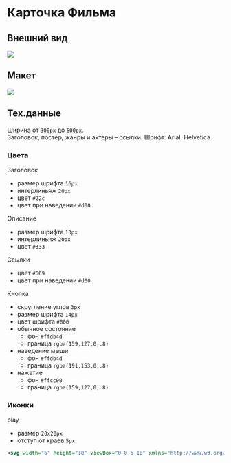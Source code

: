# Карточка Фильма

## Внешний вид

![](https://github.com/maxvipon/html-tasks/raw/master/afisha.png)

## Макет

![](https://github.com/maxvipon/html-tasks/raw/master/afisha_sizes.png)

## Тех.данные

Ширина от `300px` до `600px`.  
Заголовок, постер, жанры и актеры – ссылки.
Шрифт: Arial, Helvetica.

### Цвета

Заголовок
- размер шрифта `16px`
- интерлиньяж `20px`
- цвет `#22с`
- цвет при наведении `#d00`

Описание
- размер шрифта `13px`
- интерлиньяж `20px`
- цвет `#333`

Ссылки
- цвет `#669`
- цвет при наведении `#d00`

Кнопка
- скругление углов `3px`
- размер шрифта `14px`
- цвет шрифта `#000`
- обычное состояние
  - фон `#ffdb4d`
  - граница `rgba(159,127,0,.8)`
- наведение мыши 
  - фон `#ffdb4d`
  - граница `rgba(191,153,0,.8)`
- нажатие
  - фон `#ffcc00`
  - граница `rgba(159,127,0,.8)`

### Иконки

play
- размер `20x20px`
- отступ от краев `5px`
```svg
<svg width="6" height="10" viewBox="0 0 6 10" xmlns="http://www.w3.org/2000/svg"><path d="M0 0v10l6-5z" fill="#333" fill-rule="evenodd"/></svg>
```
